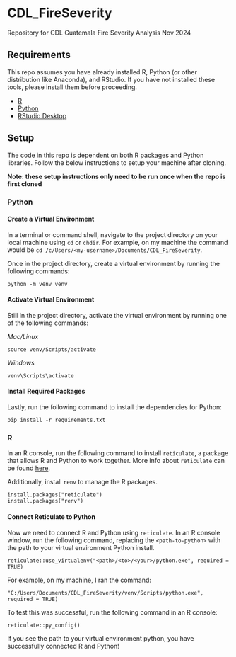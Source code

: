 # CDL_FireSeverity
Repository for CDL Guatemala Fire Severity Analysis Nov 2024

## Requirements

This repo assumes you have already installed R, Python (or other distribution like Anaconda), and RStudio. If you have not installed these tools, please install them before proceeding.

- [R](https://cran.r-project.org/)
- [Python](https://www.python.org/)
- [RStudio Desktop](https://posit.co/download/rstudio-desktop/)

## Setup

The code in this repo is dependent on both R packages and Python libraries. Follow the below instructions to setup your machine after cloning.

**Note: these setup instructions only need to be run once when the repo is first cloned**

### Python

#### Create a Virtual Environment

In a terminal or command shell, navigate to the project directory on your local machine using `cd` or `chdir`. For example, on my machine the command would be `cd /c/Users/<my-username>/Documents/CDL_FireSeverity`.

Once in the project directory, create a virtual environment by running the following commands:

```
python -m venv venv
```

#### Activate Virtual Environment

Still in the project directory, activate the virtual environment by running one of the following commands:

*Mac/Linux*

```
source venv/Scripts/activate
```

*Windows*

```
venv\Scripts\activate
```

#### Install Required Packages

Lastly, run the following command to install the dependencies for Python:

```
pip install -r requirements.txt
```
### R

In an R console, run the following command to install `reticulate`, a package that allows R and Python to work together. More info about `reticulate` can be found [here](https://rstudio.github.io/reticulate/index.html).

Additionally, install `renv` to manage the R packages.

```
install.packages("reticulate")
install.packages("renv")
```

#### Connect Reticulate to Python

Now we need to connect R and Python using `reticulate`. In an R console window, run the following command, replacing the `<path-to-python>` with the path to your virtual environment Python install.

```
reticulate::use_virtualenv("<path>/<to>/<your>/python.exe", required = TRUE)
```

For example, on my machine, I ran the command:

```
"C:/Users/Documents/CDL_FireSeverity/venv/Scripts/python.exe", required = TRUE)
```

To test this was successful, run the following command in an R console:

```
reticulate::py_config()
```

If you see the path to your virtual environment python, you have successfully connected R and Python!





